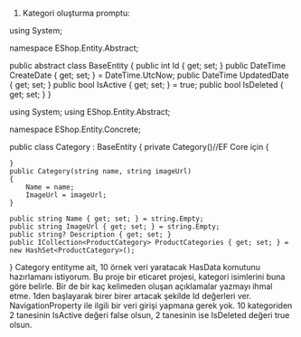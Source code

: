 1) Kategori oluşturma promptu:

using System;

namespace EShop.Entity.Abstract;

public abstract class BaseEntity
{
    public int Id { get; set; }
    public DateTime CreateDate { get; set; } = DateTime.UtcNow;
    public DateTime UpdatedDate { get; set; }
    public bool IsActive { get; set; } = true;
    public bool IsDeleted { get; set; }
}

using System;
using EShop.Entity.Abstract;

namespace EShop.Entity.Concrete;

public class Category : BaseEntity
{
    private Category()//EF Core için
    {

    }
    public Category(string name, string imageUrl)
    {
        Name = name;
        ImageUrl = imageUrl;
    }

    public string Name { get; set; } = string.Empty;
    public string ImageUrl { get; set; } = string.Empty;
    public string? Description { get; set; }
    public ICollection<ProductCategory> ProductCategories { get; set; } = new HashSet<ProductCategory>();

}
Category entityme ait, 10 örnek veri yaratacak HasData komutunu hazırlamanı istiyorum. 
Bu proje bir eticaret projesi, kategori isimlerini buna göre belirle. Bir de bir kaç kelimeden oluşan açıklamalar yazmayı ihmal etme.
1den başlayarak birer birer artacak şekilde Id değerleri ver.
NavigationProperty ile ilgili bir veri girişi yapmana gerek yok.
10 kategoriden 2 tanesinin IsActive değeri false olsun, 2 tanesinin ise IsDeleted değeri true olsun.

